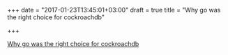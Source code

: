 +++
date = "2017-01-23T13:45:01+03:00"
draft = true
title = "Why go was the right choice for cockroachdb"

+++

<p><a href="https://www.cockroachlabs.com/blog/why-go-was-the-right-choice-for-cockroachdb">Why go was the right choice for cockroachdb</a></p>
